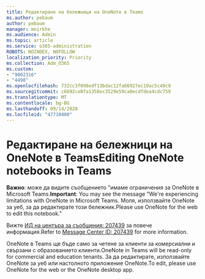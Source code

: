 ```yaml
---
title: Редактиране на бележници на OneNote в Teams
ms.author: pebaum
author: pebaum
manager: mnirkhe
ms.audience: Admin
ms.topic: article
ms.service: o365-administration
ROBOTS: NOINDEX, NOFOLLOW
localization_priority: Priority
ms.collection: Adm_O365
ms.custom:
- "9002316"
- "4498"
ms.openlocfilehash: 732cc3f098edf13bdac12fa66927ec19ac5c49c9
ms.sourcegitcommit: c6692ce0fa1358ec3529e59ca0ecdfdea4cdc759
ms.translationtype: MT
ms.contentlocale: bg-BG
ms.lasthandoff: 09/14/2020
ms.locfileid: "47710400"
---
```

# <a name="editing-onenote-notebooks-in-teams"></a><span data-ttu-id="2f430-102">Редактиране на бележници на OneNote в Teams</span><span class="sxs-lookup"><span data-stu-id="2f430-102">Editing OneNote notebooks in Teams</span></span>

<span data-ttu-id="2f430-103">**Важно**: може да видите съобщението "имаме ограничения за OneNote в Microsoft Teams.</span><span class="sxs-lookup"><span data-stu-id="2f430-103">**Important**: You may see the message  "We're experiencing limitations with OneNote in Microsoft Teams.</span></span> <span data-ttu-id="2f430-104">Моля, използвайте OneNote за уеб, за да редактирате този бележник.</span><span class="sxs-lookup"><span data-stu-id="2f430-104">Please use OneNote for the web to edit this notebook."</span></span>  

<span data-ttu-id="2f430-105">Вижте [ИД на центъра за съобщения: 207439](https://admin.microsoft.com/Adminportal/Home?source=applauncher#MessageCenter?id=MC207439) за повече информация.</span><span class="sxs-lookup"><span data-stu-id="2f430-105">Refer to [Message Center ID: 207439](https://admin.microsoft.com/Adminportal/Home?source=applauncher#MessageCenter?id=MC207439) for more information.</span></span>

<span data-ttu-id="2f430-106">OneNote в Teams ще бъде само за четене за клиенти за комерсиални и свързани с образованието клиенти.</span><span class="sxs-lookup"><span data-stu-id="2f430-106">OneNote in Teams will be read-only for commercial and education tenants.</span></span> <span data-ttu-id="2f430-107">За да редактирате, използвайте OneNote за уеб или настолното приложение OneNote.</span><span class="sxs-lookup"><span data-stu-id="2f430-107">To edit, please use OneNote for the web or the OneNote desktop app.</span></span>
